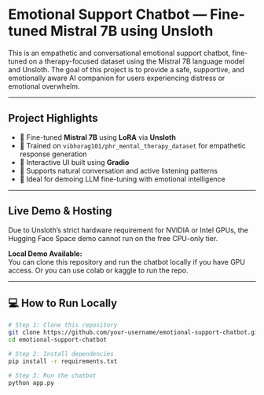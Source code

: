#  Emotional Support Chatbot — Fine-tuned Mistral 7B using Unsloth

This is an empathetic and conversational emotional support chatbot, fine-tuned on a therapy-focused dataset using the Mistral 7B language model and Unsloth. The goal of this project is to provide a safe, supportive, and emotionally aware AI companion for users experiencing distress or emotional overwhelm.

---

##  Project Highlights

- 🔹 Fine-tuned **Mistral 7B** using **LoRA** via **Unsloth**
- 🔹 Trained on `vibhorag101/phr_mental_therapy_dataset` for empathetic response generation
- 🔹 Interactive UI built using **Gradio**
- 🔹 Supports natural conversation and active listening patterns
- 🔹 Ideal for demoing LLM fine-tuning with emotional intelligence

---

##  Live Demo & Hosting

Due to Unsloth’s strict hardware requirement for NVIDIA or Intel GPUs, the Hugging Face Space demo cannot run on the free CPU-only tier.



 **Local Demo Available:**  
You can clone this repository and run the chatbot locally if you have GPU access. Or you can use colab or kaggle to run the repo.


---

## 💻 How to Run Locally

```bash
# Step 1: Clone this repository
git clone https://github.com/your-username/emotional-support-chatbot.git
cd emotional-support-chatbot

# Step 2: Install dependencies
pip install -r requirements.txt

# Step 3: Run the chatbot
python app.py
